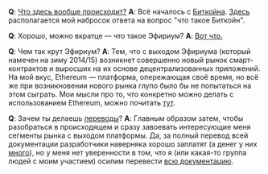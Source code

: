 **Q**: [Что здесь вообще происходит?](http://lurkmore.to/%D0%AF_%D0%BD%D0%B8%D1%85%D1%83%D1%8F_%D0%BD%D0%B5_%D0%BF%D0%BE%D0%BD%D1%8F%D0%BB)
**A**: Всё началось с [Биткойна](http://lurkmore.to/Bitcoin). [Здесь](https://github.com/snordenstorm/wiki/wiki/%D0%92%D0%B2%D0%B5%D0%B4%D0%B5%D0%BD%D0%B8%D0%B5-%D0%B2-%D0%BA%D1%80%D0%B8%D0%BF%D1%82%D0%BE%D0%B2%D0%B0%D0%BB%D1%8E%D1%82%D1%8B) располагается мой набросок ответа на вопрос "что такое Биткойн".

**Q**: Хорошо, можно вкратце — что такое Эфириум?
**A**: [Вот что.](https://github.com/snordenstorm/wiki/wiki/%D0%AD%D0%BA%D1%81%D0%BF%D1%80%D0%B5%D1%81%D1%81-%D1%83%D1%87%D0%B5%D0%B1%D0%BD%D0%B8%D0%BA-%D0%BF%D0%BE-Ethereum)

**Q**: Чем так крут Эфириум?
**A**: Тем, что с выходом Эфириума (который намечен на зиму 2014/15) возникнет совершенно новый рынок смарт-контрактов и выросших на их основе децентрализованных приложений. На мой вкус, Ethereum — платформа, опережающая своё время, но всё же при возникновении нового рынка глупо было бы не попытаться на этом сыграть. Мои мысли про то, что конкретно можно делать с использованием Ethereum, можно почитать [тут](https://github.com/snordenstorm/wiki/wiki/%D0%9E%D1%80%D0%B3%D0%B0%D0%BD%D0%B0%D0%B9%D0%B7%D0%B5%D1%80).

**Q**: Зачем ты делаешь [переводы](https://github.com/snordenstorm/wiki/wiki/%5BRussian%5D-Ethereum-TOC)?
**A**: Главным образом затем, чтобы разобраться в происходящем и сразу завоевать интересующие меня сегменты рынка с выходом платформы. Да, за полный перевод всей документации разработчики наверняка хорошо заплатят (а денег у них [много](https://blockchain.info/address/36PrZ1KHYMpqSyAQXSG8VwbUiq2EogxLo2)), но у меня нет уверенности в том, что я (или какая-то группа людей с моим участием) осилим перевести [всю документацию](https://github.com/ethereum/wiki/wiki). 

